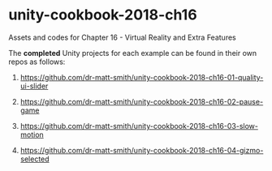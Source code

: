 # unity-cookbook-2018-ch16
Assets and codes for Chapter 16 - Virtual Reality and Extra Features

The **completed** Unity projects for each example can be found in their own repos as follows:

1. https://github.com/dr-matt-smith/unity-cookbook-2018-ch16-01-quality-ui-slider

1. https://github.com/dr-matt-smith/unity-cookbook-2018-ch16-02-pause-game

1. https://github.com/dr-matt-smith/unity-cookbook-2018-ch16-03-slow-motion

1. https://github.com/dr-matt-smith/unity-cookbook-2018-ch16-04-gizmo-selected

